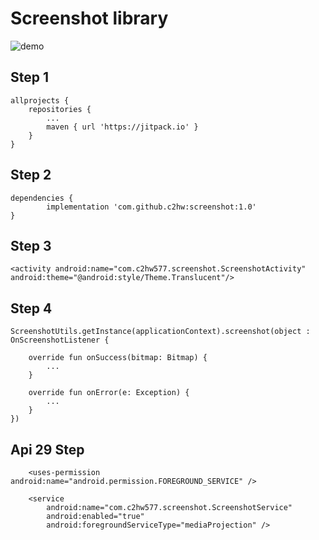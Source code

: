 Screenshot library
======
![demo](https://raw.githubusercontent.com/c2hw/screenshot/master/img/25D23F2F-17B6-42FC-9C72-979AAE4C5C12.png "demo")

Step 1
-----
	allprojects {
		repositories {
			...
			maven { url 'https://jitpack.io' }
		}
	}

Step 2
-----
	dependencies {
	        implementation 'com.github.c2hw:screenshot:1.0'
	}


Step 3
-----
    <activity android:name="com.c2hw577.screenshot.ScreenshotActivity" android:theme="@android:style/Theme.Translucent"/>

Step 4
-----
    ScreenshotUtils.getInstance(applicationContext).screenshot(object : OnScreenshotListener {

        override fun onSuccess(bitmap: Bitmap) {
            ...
        }

        override fun onError(e: Exception) {
            ...
        }
    })

Api 29 Step
-----
        <uses-permission android:name="android.permission.FOREGROUND_SERVICE" />

        <service
            android:name="com.c2hw577.screenshot.ScreenshotService"
            android:enabled="true"
            android:foregroundServiceType="mediaProjection" />